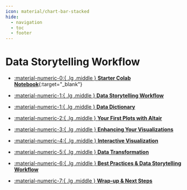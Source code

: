 ```yaml
---
icon: material/chart-bar-stacked
hide:
  - navigation
  - toc
  - footer
---
```

# Data Storytelling Workflow

<div class="grid cards" markdown>

-   [:material-numeric-0:{ .lg .middle } __Starter Colab Notebook__](https://colab.research.google.com/github/dataprogpy/code-samples/blob/main/starter_files/05_data_storytelling.ipynb){:target="_blank"}
- [ :material-numeric-1:{ .lg .middle } __Data Storytelling Workflow__](storytelling-intro.md) 
- [ :material-numeric-1:{ .lg .middle } __Data Dictionary__](data-dictionary.md) 

- [ :material-numeric-2:{ .lg .middle } __Your First Plots with Altair__](first-plots.md) 
- [ :material-numeric-3:{ .lg .middle } __Enhancing Your Visualizations__](decorations.md) 
- [ :material-numeric-4:{ .lg .middle } __Interactive Visualization__](interactive-visualization.md) 
- [ :material-numeric-5:{ .lg .middle } __Data Transformation__](data-transformations.md) 
- [ :material-numeric-6:{ .lg .middle } __Best Practices & Data Storytelling Workflow__](best-practices.md) 
- [ :material-numeric-7:{ .lg .middle } __Wrap-up & Next Steps__](wrap-up.md) 

</div>